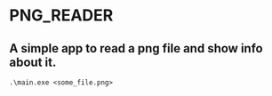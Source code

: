 # PNG_READER

## A simple app to read a png file and show info about it.

```console
.\main.exe <some_file.png>
```